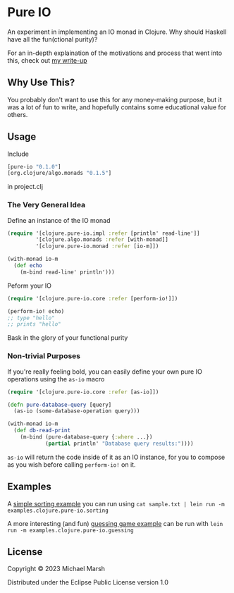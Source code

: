 # Pure IO

An experiment in implementing an IO monad in Clojure. Why should Haskell have all the fun(ctional purity)?

For an in-depth explaination of the motivations and process that went into this, check out [my write-up](/gist.md)

## Why Use This?

You probably don't want to use this for any money-making purpose, but it was a lot of fun to write, and hopefully contains some educational value for others.

## Usage

Include
```clojure
[pure-io "0.1.0"]
[org.clojure/algo.monads "0.1.5"]
```
 in project.clj

### The Very General Idea
Define an instance of the IO monad
```clojure
(require '[clojure.pure-io.impl :refer [println' read-line']]
         '[clojure.algo.monads :refer [with-monad]]
         '[clojure.pure-io.monad :refer [io-m]])

(with-monad io-m
  (def echo
    (m-bind read-line' println')))
```
Peform your IO
```clojure
(require '[clojure.pure-io.core :refer [perform-io!]])

(perform-io! echo)
;; type "hello"
;; prints "hello"
```
Bask in the glory of your functional purity
### Non-trivial Purposes

If you're really feeling bold, you can easily define your own pure IO operations using the `as-io` macro
```clojure
(require '[clojure.pure-io.core :refer [as-io]])

(defn pure-database-query [query]
  (as-io (some-database-operation query)))

(with-monad io-m
  (def db-read-print
    (m-bind (pure-database-query {:where ...})
            (partial println' "Database query results:"))))
```
`as-io` will return the code inside of it as an IO instance, for you to compose as you wish before calling `perform-io!` on it.

## Examples

A [simple sorting example](/src/examples/clojure/pure_io/sorting.clj) you can run using `cat sample.txt | lein run -m examples.clojure.pure-io.sorting`

A more interesting (and fun) [guessing game example](/src/examples/clojure/pure_io/guessing.clj) can be run with `lein run -m examples.clojure.pure-io.guessing`

## License

Copyright © 2023 Michael Marsh

Distributed under the Eclipse Public License version 1.0
